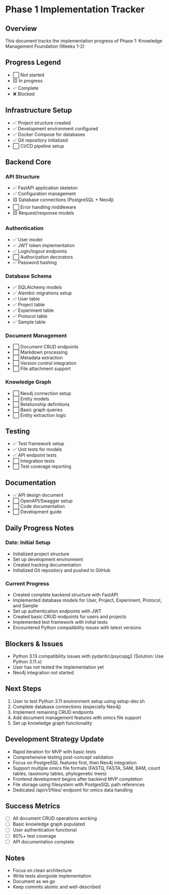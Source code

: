 # Phase 1 Implementation Tracker

## Overview
This document tracks the implementation progress of Phase 1: Knowledge Management Foundation (Weeks 1-2)

## Progress Legend
- ⬜ Not started
- 🟨 In progress
- ✅ Complete
- ❌ Blocked

## Infrastructure Setup
- ✅ Project structure created
- ✅ Development environment configured
- ✅ Docker Compose for databases
- ✅ Git repository initialized
- ⬜ CI/CD pipeline setup

## Backend Core
### API Structure
- ✅ FastAPI application skeleton
- ✅ Configuration management
- 🟨 Database connections (PostgreSQL + Neo4j)
- ⬜ Error handling middleware
- 🟨 Request/response models

### Authentication
- ✅ User model
- ✅ JWT token implementation
- ✅ Login/logout endpoints
- ⬜ Authorization decorators
- ✅ Password hashing

### Database Schema
- ✅ SQLAlchemy models
- ✅ Alembic migrations setup
- ✅ User table
- ✅ Project table
- ✅ Experiment table
- ✅ Protocol table
- ✅ Sample table

### Document Management
- ⬜ Document CRUD endpoints
- ⬜ Markdown processing
- ⬜ Metadata extraction
- ⬜ Version control integration
- ⬜ File attachment support

### Knowledge Graph
- ⬜ Neo4j connection setup
- ⬜ Entity models
- ⬜ Relationship definitions
- ⬜ Basic graph queries
- ⬜ Entity extraction logic

## Testing
- ✅ Test framework setup
- ✅ Unit tests for models
- ✅ API endpoint tests
- ⬜ Integration tests
- ⬜ Test coverage reporting

## Documentation
- ✅ API design document
- ⬜ OpenAPI/Swagger setup
- ⬜ Code documentation
- ⬜ Development guide

## Daily Progress Notes

### Date: Initial Setup
- Initialized project structure
- Set up development environment
- Created tracking documentation
- Initialized Git repository and pushed to GitHub

### Current Progress
- Created complete backend structure with FastAPI
- Implemented database models for User, Project, Experiment, Protocol, and Sample
- Set up authentication endpoints with JWT
- Created basic CRUD endpoints for users and projects
- Implemented test framework with initial tests
- Encountered Python compatibility issues with latest versions

## Blockers & Issues
- Python 3.13 compatibility issues with pydantic/psycopg2 (Solution: Use Python 3.11.x)
- User has not tested the implementation yet
- Neo4j integration not started

## Next Steps
1. User to test Python 3.11 environment setup using setup-dev.sh
2. Complete database connections (especially Neo4j)
3. Implement remaining CRUD endpoints
4. Add document management features with omics file support
5. Set up knowledge graph functionality

## Development Strategy Update
- Rapid iteration for MVP with basic tests
- Comprehensive testing post-concept validation
- Focus on PostgreSQL features first, then Neo4j integration
- Support multiple omics file formats (FASTQ, FASTA, SAM, BAM, count tables, taxonomy tables, phylogenetic trees)
- Frontend development begins after backend MVP completion
- File storage using filesystem with PostgreSQL path references
- Dedicated /api/v1/files/ endpoint for omics data handling

## Success Metrics
- [ ] All document CRUD operations working
- [ ] Basic knowledge graph populated
- [ ] User authentication functional
- [ ] 80%+ test coverage
- [ ] API documentation complete

## Notes
- Focus on clean architecture
- Write tests alongside implementation
- Document as we go
- Keep commits atomic and well-described